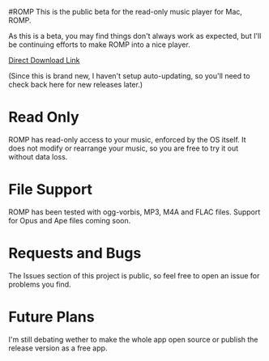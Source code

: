 #ROMP
This is the public beta for the read-only music player for Mac, ROMP.

As this is a beta, you may find things don't always work as expected, but I'll be continuing efforts to make ROMP into a nice player. 

[Direct Download Link](https://github.com/sgoodwin/ROMP/releases/download/v1.0/ROMP.zip)

(Since this is brand new, I haven't setup auto-updating, so you'll need to check back here for new releases later.)

# Read Only
ROMP has read-only access to your music, enforced by the OS itself. It does not modify or rearrange your music, so you are free to try it out without data loss.

# File Support

ROMP has been tested with ogg-vorbis, MP3, M4A and FLAC files. Support for Opus and Ape files coming soon.

# Requests and Bugs
The Issues section of this project is public, so feel free to open an issue for problems you find.

# Future Plans
I'm still debating wether to make the whole app open source or publish the release version as a free app.
